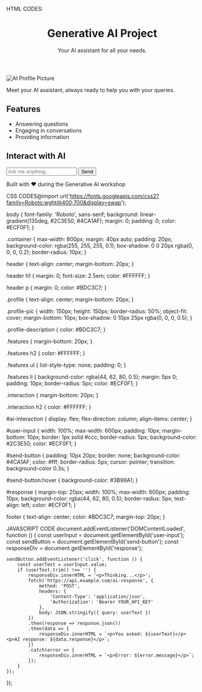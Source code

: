 HTML CODES:
<!DOCTYPE html>
<html lang="en">

<head>
    <meta charset="UTF-8">
    <meta name="viewport" content="width=device-width, initial-scale=1.0">
    <title>Generative AI Project</title>
    <link rel="stylesheet" href="STYLE.css">
</head>

<body>
    <div class="container">
        <header>
            <h1>Generative AI Project</h1>
            <p>Your AI assistant for all your needs.</p>
        </header>
        <main>
            <section class="profile">
                <img src="https://herobot.app/wp-content/uploads/2022/11/AI-bot-1.jpg" alt="AI Profile Picture" class="profile-pic">
                <p class="profile-description">Meet your AI assistant, always ready to help you with your queries.</p>
            </section>
            <section class="features">
                <h2>Features</h2>
                <ul>
                    <li>Answering questions</li>
                    <li>Engaging in conversations</li>
                    <li>Providing information</li>
                </ul>
            </section>
            <section class="interaction">
                <h2>Interact with AI</h2>
                <div id="ai-interaction">
                    <input type="text" id="user-input" placeholder="Ask me anything...">
                    <button id="send-button">Send</button>
                    <div id="response"></div>
                </div>
            </section>
        </main>
        <footer>
            <p>Built with ❤️ during the Generative AI workshop</p>
        </footer>
    </div>
    <script src="AI.js"></script>
</body>

</html>



CSS CODES@import url('https://fonts.googleapis.com/css2?family=Roboto:wght@400;700&display=swap');

body {
    font-family: 'Roboto', sans-serif;
    background: linear-gradient(135deg, #2C3E50, #4CA1AF);
    margin: 0;
    padding: 0;
    color: #ECF0F1;
}

.container {
    max-width: 800px;
    margin: 40px auto;
    padding: 20px;
    background-color: rgba(255, 255, 255, 0.1);
    box-shadow: 0 0 20px rgba(0, 0, 0, 0.2);
    border-radius: 10px;
}

header {
    text-align: center;
    margin-bottom: 20px;
}

header h1 {
    margin: 0;
    font-size: 2.5em;
    color: #FFFFFF;
}

header p {
    margin: 0;
    color: #BDC3C7;
}

.profile {
    text-align: center;
    margin-bottom: 20px;
}

.profile-pic {
    width: 150px;
    height: 150px;
    border-radius: 50%;
    object-fit: cover;
    margin-bottom: 10px;
    box-shadow: 0 10px 25px rgba(0, 0, 0, 0.5);
}

.profile-description {
    color: #BDC3C7;
}

.features {
    margin-bottom: 20px;
}

.features h2 {
    color: #FFFFFF;
}

.features ul {
    list-style-type: none;
    padding: 0;
}

.features li {
    background-color: rgba(44, 62, 80, 0.5);
    margin: 5px 0;
    padding: 10px;
    border-radius: 5px;
    color: #ECF0F1;
}

.interaction {
    margin-bottom: 20px;
}

.interaction h2 {
    color: #FFFFFF;
}

#ai-interaction {
    display: flex;
    flex-direction: column;
    align-items: center;
}

#user-input {
    width: 100%;
    max-width: 600px;
    padding: 10px;
    margin-bottom: 10px;
    border: 1px solid #ccc;
    border-radius: 5px;
    background-color: #2C3E50;
    color: #ECF0F1;
}

#send-button {
    padding: 10px 20px;
    border: none;
    background-color: #4CA1AF;
    color: #fff;
    border-radius: 5px;
    cursor: pointer;
    transition: background-color 0.3s;
}

#send-button:hover {
    background-color: #3B99A1;
}

#response {
    margin-top: 20px;
    width: 100%;
    max-width: 600px;
    padding: 10px;
    background-color: rgba(44, 62, 80, 0.5);
    border-radius: 5px;
    text-align: left;
    color: #ECF0F1;
}

footer {
    text-align: center;
    color: #BDC3C7;
    margin-top: 20px;
}


JAVASCRIPT CODE
document.addEventListener('DOMContentLoaded', function () {
    const userInput = document.getElementById('user-input');
    const sendButton = document.getElementById('send-button');
    const responseDiv = document.getElementById('response');

    sendButton.addEventListener('click', function () {
        const userText = userInput.value;
        if (userText.trim() !== '') {
            responseDiv.innerHTML = '<p>Thinking...</p>';
            fetch('https://api.example.com/ai-response', {
                method: 'POST',
                headers: {
                    'Content-Type': 'application/json',
                    'Authorization': 'Bearer YOUR_API_KEY'
                },
                body: JSON.stringify({ query: userText })
            })
            .then(response => response.json())
            .then(data => {
                responseDiv.innerHTML = `<p>You asked: ${userText}</p><p>AI response: ${data.response}</p>`;
            })
            .catch(error => {
                responseDiv.innerHTML = `<p>Error: ${error.message}</p>`;
            });
        }
    });
});
